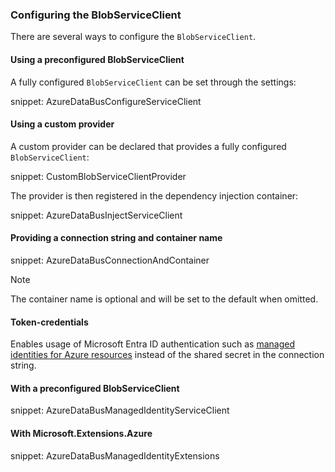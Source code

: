 ### Configuring the BlobServiceClient

There are several ways to configure the `BlobServiceClient`.

#### Using a preconfigured BlobServiceClient

A fully configured `BlobServiceClient` can be set through the settings:

snippet: AzureDataBusConfigureServiceClient

#### Using a custom provider

A custom provider can be declared that provides a fully configured `BlobServiceClient`:

snippet: CustomBlobServiceClientProvider

The provider is then registered in the dependency injection container:

snippet: AzureDataBusInjectServiceClient

#### Providing a connection string and container name

snippet: AzureDataBusConnectionAndContainer

> [!NOTE]
> The container name is optional and will be set to the default when omitted.

#### Token-credentials

Enables usage of Microsoft Entra ID authentication such as [managed identities for Azure resources](https://learn.microsoft.com/en-us/azure/storage/blobs/authorize-access-azure-active-directory) instead of the shared secret in the connection string.

#### With a preconfigured BlobServiceClient

snippet: AzureDataBusManagedIdentityServiceClient

#### With Microsoft.Extensions.Azure

snippet: AzureDataBusManagedIdentityExtensions